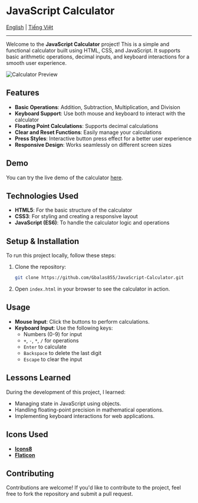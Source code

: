 # JavaScript Calculator

[English](./README.md) | [Tiếng Việt](./README_vi.md)

---

Welcome to the **JavaScript Calculator** project! This is a simple and functional calculator built using HTML, CSS, and JavaScript. It supports basic arithmetic operations, decimal inputs, and keyboard interactions for a smooth user experience.

![Calculator Preview](https://imgur.com/aJk1heK.gif) <!-- Add a screenshot of your calculator here -->

## Features

- **Basic Operations**: Addition, Subtraction, Multiplication, and Division
- **Keyboard Support**: Use both mouse and keyboard to interact with the calculator
- **Floating Point Calculations**: Supports decimal calculations
- **Clear and Reset Functions**: Easily manage your calculations
- **Press Styles**: Interactive button press effect for a better user experience
- **Responsive Design**: Works seamlessly on different screen sizes

## Demo

You can try the live demo of the calculator [here](https://gbalas855.github.io/JavaScript-Calculator/).

## Technologies Used

- **HTML5**: For the basic structure of the calculator
- **CSS3**: For styling and creating a responsive layout
- **JavaScript (ES6)**: To handle the calculator logic and operations

## Setup & Installation

To run this project locally, follow these steps:

1. Clone the repository:

   ```bash
   git clone https://github.com/Gbalas855/JavaScript-Calculator.git
   ```

2. Open `index.html` in your browser to see the calculator in action.

## Usage

- **Mouse Input**: Click the buttons to perform calculations.
- **Keyboard Input**: Use the following keys:
  - Numbers (0-9) for input
  - `+`, `-`, `*`, `/` for operations
  - `Enter` to calculate
  - `Backspace` to delete the last digit
  - `Escape` to clear the input

## Lessons Learned

During the development of this project, I learned:

- Managing state in JavaScript using objects.
- Handling floating-point precision in mathematical operations.
- Implementing keyboard interactions for web applications.

## Icons Used

- **[Icons8](https://icons8.com)**
- **[Flaticon](https://www.flaticon.com)**

## Contributing

Contributions are welcome! If you'd like to contribute to the project, feel free to fork the repository and submit a pull request.
